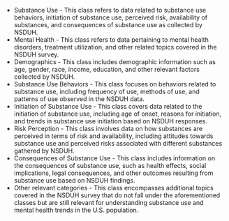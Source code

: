 - Substance Use - This class refers to data related to substance use behaviors, initiation of substance use, perceived risk, availability of substances, and consequences of substance use as collected by NSDUH.
- Mental Health - This class refers to data pertaining to mental health disorders, treatment utilization, and other related topics covered in the NSDUH survey.
- Demographics - This class includes demographic information such as age, gender, race, income, education, and other relevant factors collected by NSDUH.
- Substance Use Behaviors - This class focuses on behaviors related to substance use, including frequency of use, methods of use, and patterns of use observed in the NSDUH data.
- Initiation of Substance Use - This class covers data related to the initiation of substance use, including age of onset, reasons for initiation, and trends in substance use initiation based on NSDUH responses.
- Risk Perception - This class involves data on how substances are perceived in terms of risk and availability, including attitudes towards substance use and perceived risks associated with different substances gathered by NSDUH.
- Consequences of Substance Use - This class includes information on the consequences of substance use, such as health effects, social implications, legal consequences, and other outcomes resulting from substance use based on NSDUH findings.
- Other relevant categories - This class encompasses additional topics covered in the NSDUH survey that do not fall under the aforementioned classes but are still relevant for understanding substance use and mental health trends in the U.S. population.
